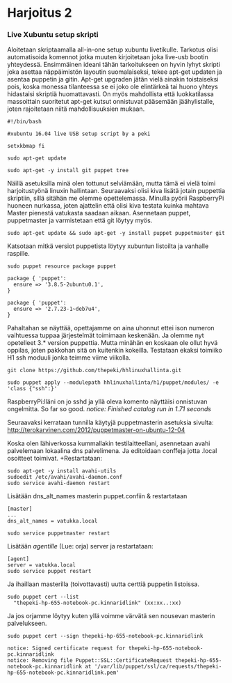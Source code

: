 # Harjoitus 2
### Live Xubuntu setup skripti
Aloitetaan skriptaamalla all-in-one setup xubuntu livetikulle. Tarkotus olisi automatisoida komennot jotka muuten kirjoitetaan joka live-usb bootin yhteydessä. Ensimmäinen ideani tähän tarkoitukseen on hyvin lyhyt skripti joka asettaa näppäimistön layoutin suomalaiseksi, tekee apt-get updaten ja asentaa puppetin ja gitin. Apt-get upgraden jätän vielä ainakin toistaiseksi pois, koska monessa tilanteessa se ei joko ole elintärkeä tai huono yhteys hidastaisi skriptiä huomattavasti. On myös mahdollista että luokkatilassa massoittain suoritetut apt-get kutsut onnistuvat pääsemään jäähylistalle, joten rajoitetaan niitä mahdollisuuksien mukaan.
~~~~
#!/bin/bash

#xubuntu 16.04 live USB setup script by a peki

setxkbmap fi

sudo apt-get update

sudo apt-get -y install git puppet tree
~~~~

Näillä asetuksilla minä olen tottunut selviämään, mutta tämä ei vielä toimi harjoitustyönä linuxin hallintaan. Seuraavaksi olisi kiva lisätä jotain puppettia skriptiin, sillä sitähän me olemme opettelemassa. Minulla pyörii RaspberryPi huoneen nurkassa, joten ajattelin että olisi kiva testata kuinka mahtava Master pienestä vatukasta saadaan aikaan. Asennetaan puppet, puppetmaster ja varmistetaan että git löytyy myös. 
~~~~
sudo apt-get update && sudo apt-get -y install puppet puppetmaster git
~~~~
Katsotaan mitkä versiot puppetista löytyy xubuntun listoilta ja vanhalle raspille.
~~~~
sudo puppet resource package puppet
~~~~
~~~~
package { 'puppet':
  ensure => '3.8.5-2ubuntu0.1',
}
~~~~
~~~~
package { 'puppet':
  ensure => '2.7.23-1~deb7u4',
}
~~~~
Pahaltahan se näyttää, opettajamme on aina uhonnut ettei ison numeron vaihtuessa tuppaa järjestelmät toimimaan keskenään. Ja olemme nyt opetelleet 3.* version puppettia. Mutta minähän en koskaan ole ollut hyvä oppilas, joten pakkohan sitä on kuitenkin kokeilla. Testataan ekaksi toimiiko H1 ssh moduuli jonka teimme viime viikolla.
~~~~
git clone https://github.com/thepeki/hhlinuxhallinta.git

sudo puppet apply --modulepath hhlinuxhallinta/h1/puppet/modules/ -e 'class {"ssh":}'
~~~~
RaspberryPi:lläni on jo sshd ja yllä oleva komento näyttäisi onnistuvan ongelmitta. So far so good. *notice: Finished catalog run in 1.71 seconds*

Seuraavaksi kerrataan tunnilla käytyjä puppetmasterin asetuksia sivulta: http://terokarvinen.com/2012/puppetmaster-on-ubuntu-12-04

Koska olen lähiverkossa kummallakin testilaitteellani, asennetaan avahi palvelemaan lokaalina dns palvelimena. Ja editoidaan conffeja jotta .local osoitteet toimivat. +Restartataan:
~~~~
sudo apt-get -y install avahi-utils
sudoedit /etc/avahi/avahi-daemon.conf
sudo service avahi-daemon restart
~~~~
Lisätään dns_alt_names masterin puppet.confiin & restartataan
~~~~
[master]
...
dns_alt_names = vatukka.local
~~~~
~~~~
sudo service puppetmaster restart
~~~~
Lisätään *agentille* (Lue: orja) server ja restartataan:
~~~~
[agent]
server = vatukka.local
sudo service puppet restart
~~~~
Ja ihaillaan masterilla (toivottavasti) uutta certtiä puppetin listoissa.
~~~~
sudo puppet cert --list
  "thepeki-hp-655-notebook-pc.kinnaridlink" (xx:xx..:xx)
~~~~
Ja jos orjamme löytyy kuten yllä voimme värvätä sen nousevan masterin palvelukseen.
~~~~
sudo puppet cert --sign thepeki-hp-655-notebook-pc.kinnaridlink
~~~~
~~~~
notice: Signed certificate request for thepeki-hp-655-notebook-pc.kinnaridlink
notice: Removing file Puppet::SSL::CertificateRequest thepeki-hp-655-notebook-pc.kinnaridlink at '/var/lib/puppet/ssl/ca/requests/thepeki-hp-655-notebook-pc.kinnaridlink.pem'
~~~~
